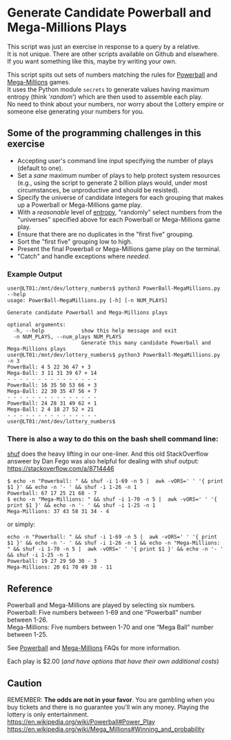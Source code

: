 # Generate Candidate Powerball and Mega-Millions Plays  


This script was just an exercise in response to a query by a relative.  
It is not unique. There are other scripts available on Github and elsewhere.  
If you want something like this, maybe try writing your own.  

This script spits out sets of numbers matching the rules for [Powerball](https://en.wikipedia.org/wiki/Powerball) and 
[Mega-Millions](https://en.wikipedia.org/wiki/Mega_Millions) games.  
It uses the Python module ```secrets``` to generate values having 
maximum entropy (think '*random*') which are then used to assemble each play.  
No need to think about your numbers, nor worry about the Lottery empire 
or someone else generating your numbers for you.  

## Some of the programming challenges in this exercise  
* Accepting user's command line input specifying the number of plays (default to one).  
* Set a *sane* maximum number of plays to help protect system resources (e.g., using the script to generate 2 billion plays would, under most circumstances, be unproductive and should be resisted).  
* Specify the universe of candidate integers for each grouping that makes up a Powerball or Mega-Millions game play.  
* With a *reasonable* level of [entropy](https://en.wikipedia.org/wiki/Entropy_(information_theory)), "randomly" select numbers from the "universes" specified above for each Powerball or Mega-Millions game play.  
* Ensure that there are no duplicates in the "first five" grouping.  
* Sort the "first five" grouping low to high.  
* Present the final Powerball or Mega-Millions game play on the terminal.  
* "Catch" and handle exceptions where *needed*.

### Example Output  
```terminal
user@LT01:/mnt/dev/lottery_numbers$ python3 PowerBall-MegaMillions.py --help
usage: PowerBall-MegaMillions.py [-h] [-n NUM_PLAYS]

Generate candidate Powerball and Mega-Millions plays

optional arguments:
  -h, --help            show this help message and exit
  -n NUM_PLAYS, --num_plays NUM_PLAYS
                        Generate this many candidate Powerball and Mega-Millions plays
user@LT01:/mnt/dev/lottery_numbers$ python3 PowerBall-MegaMillions.py -n 3
PowerBall: 4 5 22 36 47 + 3
Mega-Ball: 3 11 31 39 67 + 14
- - - - - - - - - - - - - - -
PowerBall: 16 35 50 53 66 + 3
Mega-Ball: 22 30 35 47 56 + 7
- - - - - - - - - - - - - - -
PowerBall: 24 28 31 49 62 + 1
Mega-Ball: 2 4 18 27 52 + 21
- - - - - - - - - - - - - - -
user@LT01:/mnt/dev/lottery_numbers$ 
```

### There is also a way to do this on the bash shell command line:  
[shuf](https://www.mankier.com/1/shuf) does the heavy lifting in our one-liner.  And this old StackOverflow answeer by Dan Fego was also helpful for dealing with shuf output: https://stackoverflow.com/a/8714446  
```terminal
$ echo -n "Powerball: " && shuf -i 1-69 -n 5 |  awk -vORS=' ' '{ print $1 }' && echo -n '- ' && shuf -i 1-26 -n 1
Powerball: 67 17 25 21 68 - 7
$ echo -n "Mega-Millions: " && shuf -i 1-70 -n 5 |  awk -vORS=' ' '{ print $1 }' && echo -n '- ' && shuf -i 1-25 -n 1
Mega-Millions: 37 43 58 31 34 - 4
```
or simply:  
```terminal
echo -n "Powerball: " && shuf -i 1-69 -n 5 |  awk -vORS=' ' '{ print $1 }' && echo -n '- ' && shuf -i 1-26 -n 1 && echo -n "Mega-Millions: " && shuf -i 1-70 -n 5 |  awk -vORS=' ' '{ print $1 }' && echo -n '- ' && shuf -i 1-25 -n 1
Powerball: 19 27 29 50 30 - 3
Mega-Millions: 20 61 70 49 38 - 11
```


## Reference  
Powerball and Mega-Millions are played by selecting six numbers.  
Powerball:     Five numbers between 1-69 and one “Powerball” number between 1-26.  
Mega-Millions: Five numbers between 1-70 and one “Mega Ball” number between 1-25.  

See [Powerball](https://www.usamega.com/powerball/faq) and 
[Mega-Millions](https://www.usamega.com/mega-millions/faq) FAQs for more information.  

Each play is $2.00 (*and have options that have their own additional costs*)  

## Caution  
REMEMBER: **The odds are not in your favor**. You are gambling when you buy tickets and there is no guarantee you'll win any money. Playing the lottery is only entertainment.  
https://en.wikipedia.org/wiki/Powerball#Power_Play  
https://en.wikipedia.org/wiki/Mega_Millions#Winning_and_probability  
